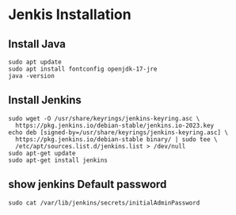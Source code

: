 # Jenkis Installation

## Install Java

```
sudo apt update
sudo apt install fontconfig openjdk-17-jre
java -version

```

## Install Jenkins

```
sudo wget -O /usr/share/keyrings/jenkins-keyring.asc \
  https://pkg.jenkins.io/debian-stable/jenkins.io-2023.key
echo deb [signed-by=/usr/share/keyrings/jenkins-keyring.asc] \
  https://pkg.jenkins.io/debian-stable binary/ | sudo tee \
  /etc/apt/sources.list.d/jenkins.list > /dev/null
sudo apt-get update
sudo apt-get install jenkins

```

## show jenkins Default password

```
sudo cat /var/lib/jenkins/secrets/initialAdminPassword
```
